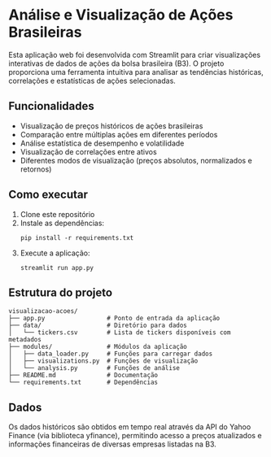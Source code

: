 # Análise e Visualização de Ações Brasileiras

Esta aplicação web foi desenvolvida com Streamlit para criar visualizações interativas de dados de ações da bolsa brasileira (B3). O projeto proporciona uma ferramenta intuitiva para analisar as tendências históricas, correlações e estatísticas de ações selecionadas.

## Funcionalidades

- Visualização de preços históricos de ações brasileiras
- Comparação entre múltiplas ações em diferentes períodos
- Análise estatística de desempenho e volatilidade
- Visualização de correlações entre ativos
- Diferentes modos de visualização (preços absolutos, normalizados e retornos)

## Como executar

1. Clone este repositório
2. Instale as dependências:
   ```
   pip install -r requirements.txt
   ```
3. Execute a aplicação:
   ```
   streamlit run app.py
   ```

## Estrutura do projeto

```
visualizacao-acoes/
├── app.py                 # Ponto de entrada da aplicação
├── data/                  # Diretório para dados
│   └── tickers.csv        # Lista de tickers disponíveis com metadados
├── modules/               # Módulos da aplicação
│   ├── data_loader.py     # Funções para carregar dados
│   ├── visualizations.py  # Funções de visualização
│   └── analysis.py        # Funções de análise
├── README.md              # Documentação
└── requirements.txt       # Dependências
```

## Dados

Os dados históricos são obtidos em tempo real através da API do Yahoo Finance (via biblioteca yfinance), permitindo acesso a preços atualizados e informações financeiras de diversas empresas listadas na B3.